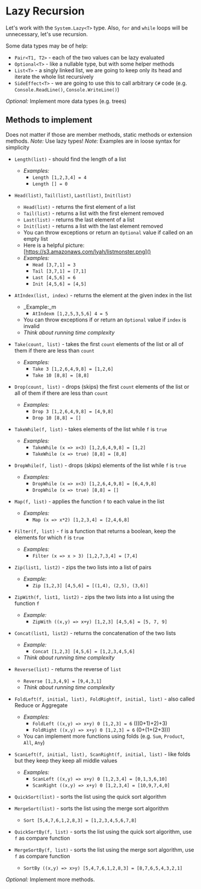 # Lazy Recursion

Let's work with the `System.Lazy<T>` type. Also, `for` and `while` loops will be unnecessary, let's use recursion.

Some data types may be of help:
- `Pair<T1, T2>` - each of the two values can be lazy evaluated
- `Optional<T>` - like a nullable type, but with some helper methods
- `List<T>` - a singly linked list, we are going to keep only its head and iterate the whole list recursively
- `SideEffect<T>` - we are going to use this to call arbitrary `C#` code (e.g. `Console.ReadLine()`, `Console.WriteLine()`)

_Optional:_ Implement more data types (e.g. trees)

## Methods to implement

Does not matter if those are member methods, static methods or extension methods.
_Note:_ Use lazy types!
_Note:_ Examples are in loose syntax for simplicity

- `Length(list)` - should find the length of a list
  - _Examples:_
    - `Length [1,2,3,4] = 4`
	- `Length [] = 0`
- `Head(list)`, `Tail(list)`, `Last(list)`, `Init(list)`
  - `Head(list)` - returns the first element of a list
  - `Tail(list)` - returns a list with the first element removed
  - `Last(list)` - returns the last element of a list
  - `Init(list)` - returns a list with the last element removed
  - You can throw exceptions or return an `Optional` value if called on an empty list
  - Here is a helpful picture: [https://s3.amazonaws.com/lyah/listmonster.png]()
  - _Examples:_
    - `Head [3,7,1] = 3`
	- `Tail [3,7,1] = [7,1]`
	- `Last [4,5,6] = 6`
	- `Init [4,5,6] = [4,5]`
- `AtIndex(list, index)` - returns the element at the given index in the list
  - _Example:_m
    - `AtIndexm [1,2,5,3,5,6] 4 = 5`
  - You can throw exceptions if or return an `Optional` value if `index` is invalid
  - _Think about running time complexity_
- `Take(count, list)` - takes the first `count` elements of the list or all of them if there are less than `count`
  - _Examples:_
    - `Take 3 [1,2,6,4,9,8] = [1,2,6]`
	- `Take 10 [8,8] = [8,8]`
- `Drop(count, list)` - drops (skips) the first `count` elements of the list or all of them if there are less than `count`
  - _Examples:_
    - `Drop 3 [1,2,6,4,9,8] = [4,9,8]`
	- `Drop 10 [8,8] = []`
- `TakeWhile(f, list)` - takes elements of the list while `f` is `true`
  - _Examples:_
    - `TakeWhile (x => x<3) [1,2,6,4,9,8] = [1,2]`
	- `TakeWhile (x => true) [8,8] = [8,8]`
- `DropWhile(f, list)` - drops (skips) elements of the list while `f` is `true`
  - _Examples:_
    - `DropWhile (x => x<3) [1,2,6,4,9,8] = [6,4,9,8]`
	- `DropWhile (x => true) [8,8] = []`
- `Map(f, list)` - applies the function `f` to each value in the list
  - _Examples:_
    - `Map (x => x*2) [1,2,3,4] = [2,4,6,8]`
- `Filter(f, list)` - `f` is a function that returns a boolean, keep the elements for which `f` is `true`
  - _Examples:_
    - `Filter (x => x > 3) [1,2,7,3,4] = [7,4]`
- `Zip(list1, list2)` - zips the two lists into a list of pairs
  - _Example:_
    - `Zip [1,2,3] [4,5,6] = [(1,4), (2,5), (3,6)]`
- `ZipWith(f, list1, list2)` - zips the two lists into a list using the function `f`
  - _Example:_
    - `ZipWith ((x,y) => x+y) [1,2,3] [4,5,6] = [5, 7, 9]`
- `Concat(list1, list2)` - returns the concatenation of the two lists
  - _Example:_
    - `Concat [1,2,3] [4,5,6] = [1,2,3,4,5,6]`
  - _Think about running time complexity_
- `Reverse(list)` - returns the reverse of `list`
  - `Reverse [1,3,4,9] = [9,4,3,1]`
  - _Think about running time complexity_
- `FoldLeft(f, initial, list), FoldRight(f, initial, list)` - also called Reduce or Aggregate
  - _Examples:_
    - `FoldLeft ((x,y) => x+y) 0 [1,2,3] = 6` (((0+1)+2)+3)
    - `FoldRight ((x,y) => x+y) 0 [1,2,3] = 6` (0+(1+(2+3)))
  - You can implement more functions using folds (e.g. `Sum`, `Product`, `All`, `Any`)
- `ScanLeft(f, initial, list), ScanRight(f, initial, list)` - like folds but they keep they keep all middle values
  - _Examples:_
    - `ScanLeft ((x,y) => x+y) 0 [1,2,3,4] = [0,1,3,6,10]`
    - `ScanRight ((x,y) => x+y) 0 [1,2,3,4] = [10,9,7,4,0]`

- `QuickSort(list)` - sorts the list using the quick sort algorithm
- `MergeSort(list)` - sorts the list using the merge sort algorithm
  - `Sort [5,4,7,6,1,2,8,3] = [1,2,3,4,5,6,7,8]`
- `QuickSortBy(f, list)` - sorts the list using the quick sort algorithm, use `f` as compare function
- `MergeSortBy(f, list)` - sorts the list using the merge sort algorithm, use `f` as compare function
  - `SortBy ((x,y) => x>y) [5,4,7,6,1,2,8,3] = [8,7,6,5,4,3,2,1]`

_Optional:_ Implement more methods.
